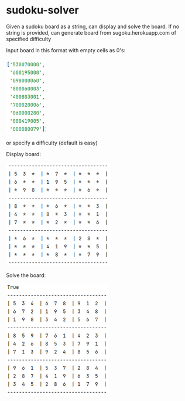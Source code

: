 # sudoku-solver
Given a sudoku board as a string, can display and solve the board.
If no string is provided, can generate board from sugoku.herokuapp.com of specified difficulty

Input board in this format with empty cells as 0's:

![input string](https://github.com/ryan-shnitman/sudoku-solver/blob/main/imgs/Capture.PNG?raw=true)

or specify a difficulty (default is easy)

Display board:

![display board](https://github.com/ryan-shnitman/sudoku-solver/blob/main/imgs/cap2.PNG?raw=true)

Solve the board:

![solved baord](https://github.com/ryan-shnitman/sudoku-solver/blob/main/imgs/cap3.PNG?raw=true)
